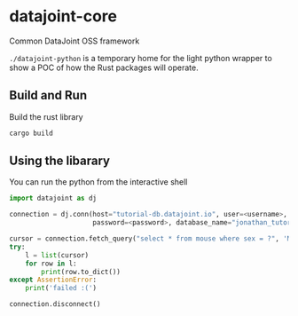 # datajoint-core

Common DataJoint OSS framework

`./datajoint-python` is a temporary home for the light python wrapper to show a POC of how the Rust packages will operate.

## Build and Run

Build the rust library

```bash
cargo build
```

## Using the libarary
You can run the python from the interactive shell

```python
import datajoint as dj

connection = dj.conn(host="tutorial-db.datajoint.io", user=<username>,
                     password=<password>, database_name="jonathan_tutorial", reset=False, use_tls=True)

cursor = connection.fetch_query("select * from mouse where sex = ?", 'M')
try:
    l = list(cursor)
    for row in l:
        print(row.to_dict())
except AssertionError:
    print('failed :(')

connection.disconnect()
```
